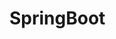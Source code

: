 # SpringBoot
                                                                                                   